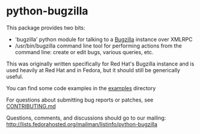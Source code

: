 # python-bugzilla

This package provides two bits:

* 'bugzilla' python module for talking to a [Bugzilla](https://www.bugzilla.org/) instance over XMLRPC
* /usr/bin/bugzilla command line tool for performing actions from the command line: create or edit bugs, various queries, etc.

This was originally written specifically for Red Hat's Bugzilla instance
and is used heavily at Red Hat and in Fedora, but it should still be
generically useful.

You can find some code examples in the [examples](examples) directory

For questions about submitting bug reports or patches, see [CONTRIBUTING.md](CONTRIBUTING.md)

Questions, comments, and discussions should go to our mailing: http://lists.fedorahosted.org/mailman/listinfo/python-bugzilla
